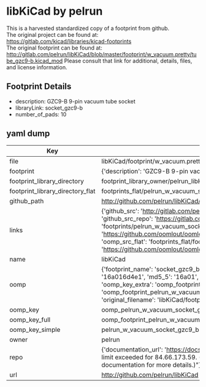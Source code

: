 # libKiCad by pelrun  
This is a harvested standardized copy of a footprint from github.  
The original project can be found at:  
https://gitlab.com/kicad/libraries/kicad-footprints  
The original footprint can be found at:
http://gitlab.com/pelrun/libKiCad/blob/master/footprint/w_vacuum.pretty/tube_gzc9-b.kicad_mod
Please consult that link for additional, details, files, and license information.  
## Footprint Details
* description: GZC9-B 9-pin vacuum tube socket  
* libraryLink: socket_gzc9-b  
* number_of_pads: 10  
## yaml dump  
| Key | Value |  
| --- | --- |  
| file | libKiCad/footprint/w_vacuum.pretty/socket_gzc9-b.kicad_mod |  
| footprint | {'description': 'GZC9-B 9-pin vacuum tube socket', 'libraryLink': 'socket_gzc9-b', 'number_of_pads': 10} |  
| footprint_library_directory | footprint_library_owner/pelrun_libKiCad |  
| footprint_library_directory_flat | footprints_flat/pelrun_w_vacuum_socket_gzc9_b/working |  
| github_path | http://github.com/pelrun/libKiCad/blob/master/footprint/w_vacuum.pretty/socket_gzc9-b.kicad_mod |  
| links | {'github_src': 'http://gitlab.com/pelrun/libKiCad/blob/master/footprint/w_vacuum.pretty/tube_gzc9-b.kicad_mod', 'github_src_repo': 'https://gitlab.com/kicad/libraries/kicad-footprints', 'oomp_bot': 'footprints/pelrun_w_vacuum_socket_gzc9_b/working', 'oomp_bot_github': 'https://github.com/oomlout/oomlout_oomp_footprint_bot/tree/main/footprints/pelrun_w_vacuum_socket_gzc9_b/working', 'oomp_src_flat': 'footprints_flat/footprints_flat/pelrun_w_vacuum_socket_gzc9_b/working', 'oomp_src_flat_github': 'https://github.com/oomlout/oomlout_oomp_footprint_src/tree/main/footprints_flat/pelrun_w_vacuum_socket_gzc9_b/working'} |  
| name | libKiCad |  
| oomp | {'footprint_name': 'socket_gzc9_b', 'library_name': 'w_vacuum', 'md5': '16a016d4e160f6fe2510876a0b65ddd7', 'md5_10': '16a016d4e1', 'md5_5': '16a01', 'md5_6': '16a016', 'oomp_key': 'oomp_pelrun_w_vacuum_socket_gzc9_b', 'oomp_key_extra': 'oomp_footprint_pelrun_w_vacuum_socket_gzc9_b', 'oomp_key_full': 'oomp_footprint_pelrun_w_vacuum_socket_gzc9_b_16a016', 'oomp_key_simple': 'pelrun_w_vacuum_socket_gzc9_b', 'original_filename': 'libKiCad/footprint/w_vacuum.pretty/socket_gzc9-b.kicad_mod', 'owner_name': 'pelrun'} |  
| oomp_key | oomp_pelrun_w_vacuum_socket_gzc9_b |  
| oomp_key_full | oomp_footprint_pelrun_w_vacuum_socket_gzc9_b |  
| oomp_key_simple | pelrun_w_vacuum_socket_gzc9_b |  
| owner | pelrun |  
| repo | {'documentation_url': 'https://docs.github.com/rest/overview/resources-in-the-rest-api#rate-limiting', 'message': "API rate limit exceeded for 84.66.173.59. (But here's the good news: Authenticated requests get a higher rate limit. Check out the documentation for more details.)"} |  
| url | http://github.com/pelrun/libKiCad |  

